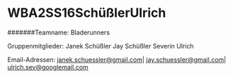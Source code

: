 WBA2SS16SchüßlerUlrich
======

#######Teamname: Bladerunners

Gruppenmitglieder:  Janek Schüßler
                    Jay Schüßler
                    Severin Ulrich
                    
            
Email-Adressen:     janek.schuessler@gmail.com|
                    jay.schuessler@gmail.com|
                    ulrich.sev@googlemail.com
